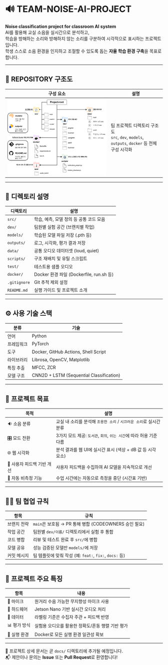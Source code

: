 # 🔊 TEAM-NOISE-AI-PROJECT

**Noise classification project for classroom AI system**  
AI를 활용해 교실 소음을 실시간으로 분석하고,  
학습을 방해하는 소리와 방해하지 않는 소리를 구분하여 시각적으로 표시하는 프로젝트입니다.  
학생 스스로 소음 환경을 인지하고 조절할 수 있도록 돕는 **자율 학습 환경 구축**을 목표로 합니다.

---

## 📂 REPOSITORY 구조도

| 구성 요소 | 설명 |
|-----------|------|
| ![Project Structure](https://github.com/HyoChan1117/HyoChan1117/raw/master/team_project-structure.drawio.png) | 팀 프로젝트 디렉토리 구조도<br>`src`, `dev`, `models`, `outputs`, `docker` 등 전체 구성 시각화 |

---

## 📁 디렉토리 설명

| 디렉토리 | 설명 |
|----------|------|
| `src/` | 학습, 예측, 모델 정의 등 공통 코드 모음 |
| `dev/` | 팀원별 실험 공간 (브랜치별 작업) |
| `models/` | 학습된 모델 파일 저장 (.pth 등) |
| `outputs/` | 로그, 시각화, 평가 결과 저장 |
| `data/` | 공통 오디오 데이터셋 (loud, quiet) |
| `scripts/` | 구조 재배치 및 유틸 스크립트 |
| `test/` | 테스트용 샘플 오디오 |
| `docker/` | Docker 환경 파일 (Dockerfile, run.sh 등) |
| `.gitignore` | Git 추적 제외 설정 |
| `README.md` | 실행 가이드 및 프로젝트 소개 |

---

## ⚙️ 사용 기술 스택

| 분류 | 기술 |
|------|------|
| 언어 | Python |
| 프레임워크 | PyTorch |
| 도구 | Docker, GitHub Actions, Shell Script |
| 라이브러리 | Librosa, OpenCV, Matplotlib |
| 특징 추출 | MFCC, ZCR |
| 모델 구조 | CNN2D + LSTM (Sequential Classification) |

---

## 🎯 프로젝트 목표

| 목적 | 설명 |
|------|------|
| 🔉 소음 분류 | 교실 내 소리를 분석해 `조용한 소리` / `시끄러운 소리`로 실시간 분류 |
| 🎛️ 모드 전환 | 3가지 모드 제공: `도서관`, `회의`, `쉬는 시간`에 따라 허용 기준 다름 |
| 🌐 웹 시각화 | 분석 결과를 웹 UI에 실시간 표시 (색상 + dB 값 등 시각 요소) |
| 🧠 사용자 피드백 기반 개선 | 사용자 피드백을 수집하여 AI 모델을 지속적으로 개선 |
| 🔁 자동 비측정 기능 | 수업 시간에는 자동으로 측정을 중단 (시간표 기반) |

---

## 🧑‍💻 팀 협업 규칙

| 항목 | 규칙 |
|------|------|
| 브랜치 전략 | `main`은 보호됨 → PR 통해 병합 (CODEOWNERS 승인 필요) |
| 작업 공간 | 팀원별 `dev/이름/` 디렉토리에서 실험 후 통합 |
| 코드 병합 | 리뷰 및 테스트 완료 후 `src/`에 병합 |
| 모델 공유 | 성능 검증된 모델만 `models/`에 저장 |
| 커밋 메시지 | 팀 템플릿에 맞춰 작성 (예: `feat:`, `fix:`, `docs:` 등) |

---

## 🧪 프로젝트 주요 특징

| 항목 | 내용 |
|------|------|
| 🎤 마이크 | 원거리 수음 가능한 무지향성 마이크 사용 |
| 🧱 하드웨어 | Jetson Nano 기반 실시간 오디오 처리 |
| 🔀 데이터 | 라벨링 기준은 수집자 주관 + 피드백 반영 |
| 📊 평가 방식 | 실험용 오디오를 활용한 정확도/혼동 행렬 기반 평가 |
| 🐳 실행 환경 | Docker로 모든 실행 환경 일관성 확보 |

---

📌 프로젝트 상세 문서는 곧 `docs/` 디렉토리에 추가될 예정입니다.  
📬 제안이나 문의는 **Issue** 또는 **Pull Request**로 환영합니다!
